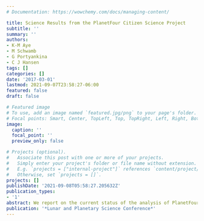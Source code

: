 ```yaml
---
# Documentation: https://wowchemy.com/docs/managing-content/

title: Science Results from the PlanetFour Citizen Science Project
subtitle: ''
summary: ''
authors:
- K-M Aye
- M Schwamb
- G Portyankina
- C J Hansen
tags: []
categories: []
date: '2017-03-01'
lastmod: 2021-09-07T23:58:27-06:00
featured: false
draft: false

# Featured image
# To use, add an image named `featured.jpg/png` to your page's folder.
# Focal points: Smart, Center, TopLeft, Top, TopRight, Left, Right, BottomLeft, Bottom, BottomRight.
image:
  caption: ''
  focal_point: ''
  preview_only: false

# Projects (optional).
#   Associate this post with one or more of your projects.
#   Simply enter your project's folder or file name without extension.
#   E.g. `projects = ["internal-project"]` references `content/project/deep-learning/index.md`.
#   Otherwise, set `projects = []`.
projects: []
publishDate: '2021-09-08T05:58:27.205632Z'
publication_types:
- '1'
abstract: We report on the current status of the analysis of PlanetFour data and
publication: '*Lunar and Planetary Science Conference*'
---
```

